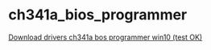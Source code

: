 # ch341a_bios_programmer

[Download drivers ch341a bos programmer win10 (test OK)](http://www.mediafire.com/file/k3v1rm2qtt2brbo/Drivers_CH341A.rar/file)
